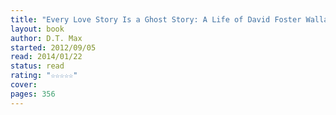 ```yaml
---
title: "Every Love Story Is a Ghost Story: A Life of David Foster Wallace"
layout: book
author: D.T. Max
started: 2012/09/05
read: 2014/01/22
status: read
rating: "☆☆☆☆☆"
cover: 
pages: 356
---
```

